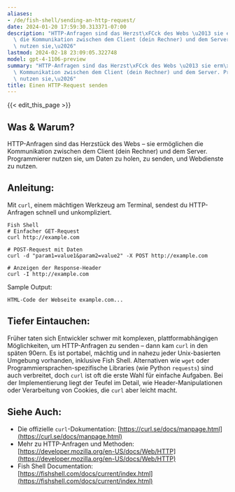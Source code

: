 ```yaml
---
aliases:
- /de/fish-shell/sending-an-http-request/
date: 2024-01-20 17:59:30.313371-07:00
description: "HTTP-Anfragen sind das Herzst\xFCck des Webs \u2013 sie erm\xF6glichen\
  \ die Kommunikation zwischen dem Client (dein Rechner) und dem Server. Programmierer\
  \ nutzen sie,\u2026"
lastmod: 2024-02-18 23:09:05.322748
model: gpt-4-1106-preview
summary: "HTTP-Anfragen sind das Herzst\xFCck des Webs \u2013 sie erm\xF6glichen die\
  \ Kommunikation zwischen dem Client (dein Rechner) und dem Server. Programmierer\
  \ nutzen sie,\u2026"
title: Einen HTTP-Request senden
---
```


{{< edit_this_page >}}

## Was & Warum?
HTTP-Anfragen sind das Herzstück des Webs – sie ermöglichen die Kommunikation zwischen dem Client (dein Rechner) und dem Server. Programmierer nutzen sie, um Daten zu holen, zu senden, und Webdienste zu nutzen.

## Anleitung:
Mit `curl`, einem mächtigen Werkzeug am Terminal, sendest du HTTP-Anfragen schnell und unkompliziert.

```
Fish Shell
# Einfacher GET-Request
curl http://example.com

# POST-Request mit Daten
curl -d "param1=value1&param2=value2" -X POST http://example.com

# Anzeigen der Response-Header
curl -I http://example.com
```

Sample Output:

```
HTML-Code der Webseite example.com...
```

## Tiefer Eintauchen:
Früher taten sich Entwickler schwer mit komplexen, plattformabhängigen Möglichkeiten, um HTTP-Anfragen zu senden – dann kam `curl` in den späten 90ern. Es ist portabel, mächtig und in nahezu jeder Unix-basierten Umgebung vorhanden, inklusive Fish Shell. Alternativen wie `wget` oder Programmiersprachen-spezifische Libraries (wie Python `requests`) sind auch verbreitet, doch `curl` ist oft die erste Wahl für einfache Aufgaben. Bei der Implementierung liegt der Teufel im Detail, wie Header-Manipulationen oder Verarbeitung von Cookies, die `curl` aber leicht macht.

## Siehe Auch:
- Die offizielle `curl`-Dokumentation: [https://curl.se/docs/manpage.html](https://curl.se/docs/manpage.html)
- Mehr zu HTTP-Anfragen und Methoden: [https://developer.mozilla.org/en-US/docs/Web/HTTP](https://developer.mozilla.org/en-US/docs/Web/HTTP)
- Fish Shell Documentation: [https://fishshell.com/docs/current/index.html](https://fishshell.com/docs/current/index.html)
